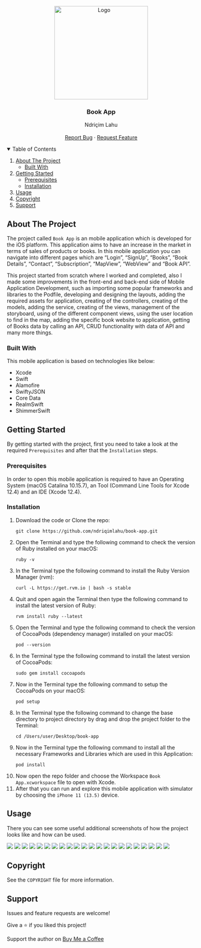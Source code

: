 <!-- PROJECT LOGO -->
<p align="center">
  <img src="https://github.com/ndriqimlahu/ndriqim-lahu-portfolio/blob/main/assets/portfolio/BookApp.png" alt="Logo" width="250" height="250">
  <h3 align="center">Book App</h3>
  <p align="center">
    Ndriçim Lahu
    <br>
    <br>
    <a href="https://github.com/ndriqimlahu/book-app/issues">Report Bug</a>
    ·
    <a href="https://github.com/ndriqimlahu/book-app/issues">Request Feature</a>
  </p>
</p>


<!-- TABLE OF CONTENTS -->
<details open="open">
  <summary>Table of Contents</summary>
  <ol>
    <li>
      <a href="#about-the-project">About The Project</a>
      <ul>
        <li><a href="#built-with">Built With</a></li>
      </ul>
    </li>
    <li>
      <a href="#getting-started">Getting Started</a>
      <ul>
        <li><a href="#prerequisites">Prerequisites</a></li>
        <li><a href="#installation">Installation</a></li>
      </ul>
    </li>
    <li><a href="#usage">Usage</a></li>
    <li><a href="#copyright">Copyright</a></li>
    <li><a href="#support">Support</a></li>
  </ol>
</details>


<!-- ABOUT THE PROJECT -->
## About The Project

The project called `Book App` is an mobile application which is developed for the iOS platform. This application aims to have an increase in the market in terms of sales of products or books. In this mobile application you can navigate into different pages which are “Login”, “SignUp”, “Books”, “Book Details”, “Contact”, “Subscription”, “MapView”, “WebView” and “Book API”.

This project started from scratch where I worked and completed, also I made some improvements in the front-end and back-end side of Mobile Application Development, such as importing some popular frameworks and libraries to the Podfile, developing and designing the layouts, adding the required assets for application, creating of the controllers, creating of the models, adding the service, creating of the views, management of the storyboard, using of the different component views, using the user location to find in the map, adding the specific book website to application, getting of Books data by calling an API, CRUD functionality with data of API and many more things.


### Built With

This mobile application is based on technologies like below:

* Xcode
* Swift
* Alamofire
* SwiftyJSON
* Core Data
* RealmSwift
* ShimmerSwift


<!-- GETTING STARTED -->
## Getting Started

By getting started with the project, first you need to take a look at the required `Prerequisites` and after that the `Installation` steps.


### Prerequisites

In order to open this mobile application is required to have an Operating System (macOS Catalina 10.15.7), an Tool (Command Line Tools for Xcode 12.4) and an IDE (Xcode 12.4).


### Installation

1. Download the code or Clone the repo:
   ```terminal
   git clone https://github.com/ndriqimlahu/book-app.git
   ```
2. Open the Terminal and type the following command to check the version of Ruby installed on your macOS:
   ```terminal
   ruby -v
   ```
3. In the Terminal type the following command to install the Ruby Version Manager (rvm):
   ```terminal
   curl -L https://get.rvm.io | bash -s stable
   ```
4. Quit and open again the Terminal then type the following command to install the latest version of Ruby:
   ```terminal
   rvm install ruby --latest
   ```
5. Open the Terminal and type the following command to check the version of CocoaPods (dependency manager) installed on your macOS:
   ```terminal
   pod --version
   ```
6. In the Terminal type the following command to install the latest version of CocoaPods:
   ```terminal
   sudo gem install cocoapods
   ```
7. Now in the Terminal type the following command to setup the CocoaPods on your macOS:
   ```terminal
   pod setup
   ```
8. In the Terminal type the following command to change the base directory to project directory by drag and drop the project folder to the Terminal:
   ```terminal
   cd /Users/user/Desktop/book-app
   ```
9. Now in the Terminal type the following command to install all the necessary Frameworks and Libraries which are used in this Application:
   ```terminal
   pod install
   ```
10. Now open the repo folder and choose the Workspace `Book App.xcworkspace` file to open with Xcode.
11. After that you can run and explore this mobile application with simulator by choosing the `iPhone 11 (13.5)` device.


<!-- USAGE -->
## Usage

There you can see some useful additional screenshots of how the project looks like and how can be used.

<img src="https://raw.githubusercontent.com/ndriqimlahu/book-app/main/Preview/01-Log%20In%20page.png">
<img src="https://github.com/ndriqimlahu/book-app/blob/main/Preview/02-Sign%20Up%20page.png">
<img src="https://github.com/ndriqimlahu/book-app/blob/main/Preview/03-Book%20Main%20page%20(Welcome).png">
<img src="https://github.com/ndriqimlahu/book-app/blob/main/Preview/04-Book%20Details%20page.png">
<img src="https://github.com/ndriqimlahu/book-app/blob/main/Preview/05-Book%20Subscription%20page.png">
<img src="https://github.com/ndriqimlahu/book-app/blob/main/Preview/06.1-Book%20Contact%20page%20(Select%20One).png">
<img src="https://github.com/ndriqimlahu/book-app/blob/main/Preview/06.2-Book%20Contact%20page%20(Facebook).png">
<img src="https://github.com/ndriqimlahu/book-app/blob/main/Preview/06.3-Book%20Contact%20page%20(Select%20One).png">
<img src="https://github.com/ndriqimlahu/book-app/blob/main/Preview/06.4-Book%20Contact%20page%20(Instagram).png">
<img src="https://github.com/ndriqimlahu/book-app/blob/main/Preview/07.1-Book%20WebView%20page%20(Home).png">
<img src="https://github.com/ndriqimlahu/book-app/blob/main/Preview/07.2-Book%20WebView%20page%20(Books).png">
<img src="https://github.com/ndriqimlahu/book-app/blob/main/Preview/08.1-Book%20MapView%20page%20(GPS).png">
<img src="https://github.com/ndriqimlahu/book-app/blob/main/Preview/08.2-Book%20MapView%20page%20(Navigate%20to%20Prishtina).png">
<img src="https://github.com/ndriqimlahu/book-app/blob/main/Preview/08.3-Book%20MapView%20page%20(Navigate%20to%20Vushtrri).png">
<img src="https://github.com/ndriqimlahu/book-app/blob/main/Preview/08.4-Book%20MapView%20page%20(Navigate%20to%20Ferizaj).png">
<img src="https://github.com/ndriqimlahu/book-app/blob/main/Preview/09.1-Book%20ApiView%20page%20(Fetching%20data%20from%20API%20endpoint).png">
<img src="https://github.com/ndriqimlahu/book-app/blob/main/Preview/09.2-Book%20ApiView%20page%20(Adding%20a%20new%20book).png">
<img src="https://github.com/ndriqimlahu/book-app/blob/main/Preview/09.3-Book%20ApiView%20page%20(New%20book%20has%20been%20added).png">
<img src="https://github.com/ndriqimlahu/book-app/blob/main/Preview/09.4-Book%20ApiView%20page%20(Updating%20the%20new%20book).png">
<img src="https://github.com/ndriqimlahu/book-app/blob/main/Preview/09.5-Book%20ApiView%20page%20(New%20book%20has%20been%20updated).png">
<img src="https://github.com/ndriqimlahu/book-app/blob/main/Preview/09.6-Book%20ApiView%20page%20(New%20book%20has%20been%20deleted).png">
<img src="https://github.com/ndriqimlahu/book-app/blob/main/Preview/10-Book%20Home%20page%20(Hi%20again).png">


<!-- COPYRIGHT -->
## Copyright

See the `COPYRIGHT` file for more information.


<!-- SUPPORT -->
## Support

Issues and feature requests are welcome!

Give a ⭐️ if you liked this project!

Support the author on <a href="https://www.buymeacoffee.com/ndriqimlahu">Buy Me a Coffee</a>
